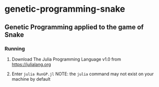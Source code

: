 # genetic-programming-snake
## Genetic Programming applied to the game of Snake

### Running
1. Download The Julia Programming Language v1.0 from https://julialang.org

2. Enter ``` julia RunGP.jl ```
  NOTE: the ```julia``` command may not exist on your machine by default
